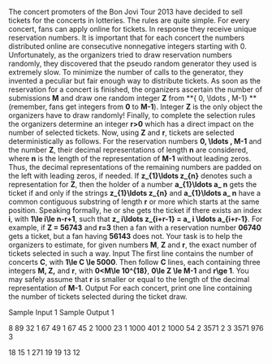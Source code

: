The concert promoters of the Bon Jovi Tour 2013 have decided
    to sell tickets for the concerts in lotteries. The rules are
    quite simple. For every concert, fans can apply online for
    tickets. In response they receive unique reservation numbers.
    It is important that for each concert the numbers distributed
    online are consecutive nonnegative integers starting with 0.
    Unfortunately, as the organizers tried to draw reservation
    numbers randomly, they discovered that the pseudo random
    generator they used is extremely slow. To minimize the number
    of calls to the generator, they invented a peculiar but fair
    enough way to distribute tickets.
As soon as the reservation for a concert is finished, the
    organizers ascertain the number of submissions **M** and draw one random integer
    **Z** from **\{ 0, \ldots , M-1\} ** (remember,
    fans get integers from **0**
    to **M-1**). Integer
    **Z** is the only object the
    organizers have to draw randomly! Finally, to complete the
    selection rules the organizers determine an integer
    **r>0** which has a
    direct impact on the number of selected tickets.
Now, using **Z** and
    **r**, tickets are selected
    deterministically as follows. For the reservation numbers
    **0, \ldots , M-1** and the
    number **Z**, their decimal
    representations of length **n** are considered, where **n** is the length of the
    representation of **M-1**
    without leading zeros. Thus, the decimal representations of the
    remaining numbers are padded on the left with leading zeros, if
    needed. If **z_{1}\ldots
    z_{n}** denotes such a representation for **Z**, then the holder of a number
    **a_{1}\ldots a_ n** gets
    the ticket if and only if the strings **z_{1}\ldots z_{n}** and **a_{1}\ldots a_ n** have a common
    contiguous substring of length **r** or more which starts at the same
    position. Speaking formally, he or she gets the ticket if there
    exists an index **i**, with
    **1\le i\le n-r+1**, such
    that **z_ i\ldots z_{i+r-1} = a_ i
    \ldots a_{i+r-1}**. For example, if **Z = 56743** and **r=3** then a fan with a reservation
    number **06740** gets a
    ticket, but a fan having **56143** does not.
Your task is to help the organizers to estimate, for given
    numbers **M**, **Z** and **r**, the exact number of tickets
    selected in such a way.
Input
The first line contains the number of concerts **C**, with **1\le C \le 5000**. Then follow
    **C** lines, each containing
    three integers **M, Z,** and
    **r**, with **0<M\le 10^{18}**, **0\le Z \le M-1** and **r\ge 1**. You may safely assume that
    **r** is smaller or equal to
    the length of the decimal representation of **M-1**.
Output
For each concert, print one line containing the number of
    tickets selected during the ticket draw.


Sample Input 1
Sample Output 1




8
89 32 1
67 49 1
67 45 2
1000 23 1
1000 401 2
1000 54 2
3571 2 3
3571 976 3




18
15
1
271
19
19
13
12